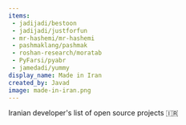```yaml
---
items:
 - jadijadi/bestoon
 - jadijadi/justforfun
 - mr-hashemi/mr-hashemi
 - pashmaklang/pashmak
 - roshan-research/moratab
 - PyFarsi/pyabr
 - jamedadi/yummy
display_name: Made in Iran
created_by: Javad
image: made-in-iran.png
---
```

Iranian developer's list of open source projects :iran:
